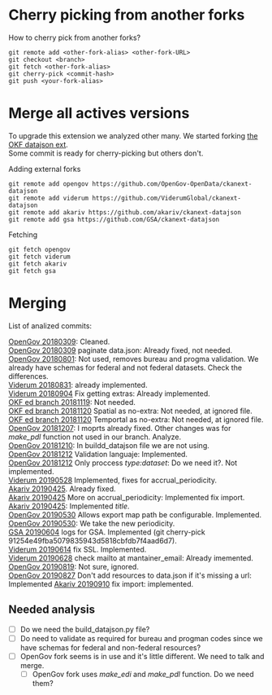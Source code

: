 # Cherry picking from another forks

How to cherry pick from another forks?

```
git remote add <other-fork-alias> <other-fork-URL>
git checkout <branch>
git fetch <other-fork-alias>
git cherry-pick <commit-hash>
git push <your-fork-alias>
```

# Merge all actives versions
To upgrade this extension we analyzed other many. We started forking [the OKF datajson ext](https://github.com/avdata99/ckanext-datajson).  
Some commit is ready for cherry-picking but others don't.  

Adding external forks

```
git remote add opengov https://github.com/OpenGov-OpenData/ckanext-datajson
git remote add viderum https://github.com/ViderumGlobal/ckanext-datajson
git remote add akariv https://github.com/akariv/ckanext-datajson
git remote add gsa https://github.com/GSA/ckanext-datajson
```

Fetching
```
git fetch opengov
git fetch viderum
git fetch akariv
git fetch gsa
```

# Merging

List of analized commits:  

[OpenGov 20180309](https://github.com/OpenGov-OpenData/ckanext-datajson/commit/ae2748f6029b08223b42b6d03ad475957876fed5): Cleaned.  
[OpenGov 20180309](https://github.com/OpenGov-OpenData/ckanext-datajson/commit/b668dcfd23e770b21b838872ee05e6f33287eb8d) paginate data.json: Already fixed, not needed.  
[OpenGov 20180801](https://github.com/OpenGov-OpenData/ckanext-datajson/commit/f5ab8afd54343e0207cb418467dbc7b9ec325c82): Not used, removes bureau and progma validation. We already have schemas for federal and not federal datasets. Check the differences.  
[Viderum 20180831](https://github.com/ViderumGlobal/ckanext-datajson/commit/8cb92134e6e21a25c795557ddecbe14b887e1ef9): already implemented.  
[Viderum 20180904](https://github.com/ViderumGlobal/ckanext-datajson/commit/daedda3ba769150927136a5502db23db4362b2cf) Fix getting extras: Already implemented.   
[OKF ed branch 20181119](https://github.com/okfn/ckanext-datajson/commit/a12768fd165f78112fd7f36f3d442555e7886c30): Not needed.  
[OKF ed branch 20181120](https://github.com/okfn/ckanext-datajson/commit/81b752de7c5bc91cdbc5d70736e169f1caa21a2a) Spatial as no-extra: Not needed, at ignored file.  
[OKF ed branch 20181120](https://github.com/okfn/ckanext-datajson/commit/2be2fe429f95e5b685ca715d2301f254de5588e4) Temportal as no-extra: Not needed, at ignored file.  
[OpenGov 20181207](https://github.com/OpenGov-OpenData/ckanext-datajson/commit/784489ca0ef05659314317d3c836d0e7e4ad5aad): I moprts already fixed. Other changes was for _make_pdl_ function not used in our branch. Analyze.  
[OpenGov 20181210](https://github.com/OpenGov-OpenData/ckanext-datajson/commit/e58fa780b18999738b0518017ca768053109fd53): In buildd_datajson file we are not using.  
[OpenGov 20181212](https://github.com/OpenGov-OpenData/ckanext-datajson/commit/3f50f43ac77def7708c3e409449c72851890c3a0) Validation languaje: Implemented.  
[OpenGov 20181212](https://github.com/OpenGov-OpenData/ckanext-datajson/commit/88eb76cae2aa262cf88c4d8a9e25a841e1ade771) Only proccess _type:dataset_: Do we need it?. Not implemented.  
[Viderum 20190528](https://github.com/ViderumGlobal/ckanext-datajson/commit/205e748b13cd8159d60d29696a6171c70ace62fb) Implemented, fixes for accrual_periodicity.  
[Akariv 20190425](https://github.com/akariv/ckanext-datajson/commit/407294c12dbdd290c0a829748f4a4413a25d96e1). Already fixed.   
[Akariv 20190425](https://github.com/akariv/ckanext-datajson/commit/d0386071216ec69c5981ae32cacc5c15fecf390c) More on accrual_periodicity: Implemented fix import.   
[Akariv 20190425](https://github.com/akariv/ckanext-datajson/commit/1620a73af9330108a8e9ac3a2fa40164d617b32c): Implemented _title_.  
[OpenGov 20190530](https://github.com/OpenGov-OpenData/ckanext-datajson/commit/10691e4c2d1069782caf37dc686afee2d62832e6) Allows export map path be configurable. Implemented.  
[OpenGov 20190530](https://github.com/OpenGov-OpenData/ckanext-datajson/commit/5915c95c5e71b2c440bce255eb187fb5ca002060): We take the new periodicity.  
[GSA 20190604](https://github.com/GSA/ckanext-datajson/commit/91254e49fba5079835943d5818cbfdb7f4aad6d7) logs for GSA. Implemented (git cherry-pick 91254e49fba5079835943d5818cbfdb7f4aad6d7).   
[Viderum 20190614](https://github.com/ViderumGlobal/ckanext-datajson/commit/33660c62bd537f664f3cd0cbd42b30277bf20141) fix SSL. Implemented.   
[Viderum 20190628](https://github.com/ViderumGlobal/ckanext-datajson/commit/873e7c83018ae23eb29c56164561d3f637625f7a) check mailto at mantainer_email: Already imemented.   
[OpenGov 20190819](https://github.com/OpenGov-OpenData/ckanext-datajson/commit/61f216e487dd3a530c61cf8672bd71e425e76160): Not sure, ignored.  
[OpenGov 20190827](https://github.com/OpenGov-OpenData/ckanext-datajson/commit/0d900484a70c2030dccae7511a80e298e081841d) Don't add resources to data.json if it's missing a url: Implemented
[Akariv 20190910](https://github.com/akariv/ckanext-datajson/commit/0fa0cd1c6cc86afc900bab49fe4ac686ab1f6bfa) fix import: implemented.   


## Needed analysis

- [ ] Do we need the build_datajson.py file?
- [ ] Do need to validate as required for bureau and progman codes since we have schemas for federal and non-federal resources?
- [ ] OpenGov fork seems is in use and it's little different. We need to talk and merge.
  - [ ] OpenGov fork uses _make_edi_ and _make_pdl_ function. Do we need them?
